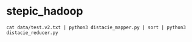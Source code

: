 # stepic_hadoop

`` cat data/test.v2.txt | python3 distacie_mapper.py | sort | python3 distacie_reducer.py ``
